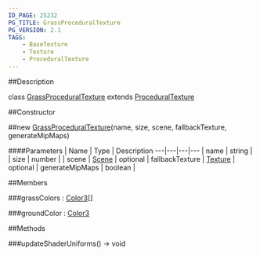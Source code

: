 ```yaml
---
ID_PAGE: 25232
PG_TITLE: GrassProceduralTexture
PG_VERSION: 2.1
TAGS:
    - BaseTexture
    - Texture
    - ProceduralTexture
---
```

##Description

class [GrassProceduralTexture](/classes/2.2-alpha/GrassProceduralTexture) extends [ProceduralTexture](/classes/2.2-alpha/ProceduralTexture)



##Constructor

##new [GrassProceduralTexture](/classes/2.2-alpha/GrassProceduralTexture)(name, size, scene, fallbackTexture, generateMipMaps)



####Parameters
 | Name | Type | Description
---|---|---|---
 | name | string | 
 | size | number | 
 | scene | [Scene](/classes/2.2-alpha/Scene) | 
optional | fallbackTexture | [Texture](/classes/2.2-alpha/Texture) | 
optional | generateMipMaps | boolean | 

##Members

###grassColors : [Color3](/classes/2.2-alpha/Color3)[]



###groundColor : [Color3](/classes/2.2-alpha/Color3)



##Methods

###updateShaderUniforms() &rarr; void


